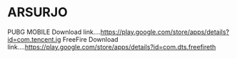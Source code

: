 # ARSURJO
PUBG MOBILE Download link....https://play.google.com/store/apps/details?id=com.tencent.ig           FreeFire Download link....https://play.google.com/store/apps/details?id=com.dts.freefireth

